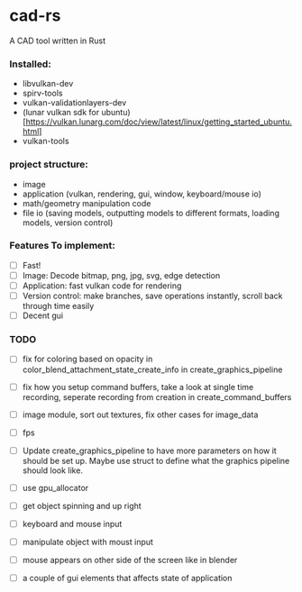 # cad-rs

A CAD tool written in Rust

### Installed:
* libvulkan-dev
* spirv-tools
* vulkan-validationlayers-dev
* (lunar vulkan sdk for ubuntu)[https://vulkan.lunarg.com/doc/view/latest/linux/getting_started_ubuntu.html]
* vulkan-tools

### project structure:

- image
- application (vulkan, rendering, gui, window, keyboard/mouse io)
- math/geometry manipulation code
- file io (saving models, outputting models to different formats, loading models, version control)

### Features To implement:
- [ ] Fast!
- [ ] Image: Decode bitmap, png, jpg, svg, edge detection
- [ ] Application: fast vulkan code for rendering 
- [ ] Version control: make branches, save operations instantly, scroll back through time easily
- [ ] Decent gui 

### TODO
- [ ] fix for coloring based on opacity in color_blend_attachment_state_create_info in create_graphics_pipeline
- [ ] fix how you setup command buffers, take a look at single time recording, seperate recording from creation in create_command_buffers
- [ ] image module, sort out textures, fix other cases for image_data
- [ ] fps
- [ ] Update create_graphics_pipeline to have more parameters on how it should be set up. Maybe use struct to define what the graphics pipeline should look like.
- [ ] use gpu_allocator
- [ ] get object spinning and up right
- [ ] keyboard and mouse input
- [ ] manipulate object with moust input
- [ ] mouse appears on other side of the screen like in blender
- [ ] a couple of gui elements that affects state of application

